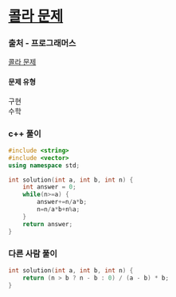 # [콜라 문제](https://school.programmers.co.kr/learn/courses/30/lessons/132267)

### 출처 - 프로그래머스
[콜라 문제](https://school.programmers.co.kr/learn/courses/30/lessons/132267)

#### 문제 유형
구현  
수학

### c++ 풀이
```c++
#include <string>
#include <vector>
using namespace std;

int solution(int a, int b, int n) {
    int answer = 0;
    while(n>=a) {
        answer+=n/a*b;
        n=n/a*b+n%a;
    }
    return answer;
}
```

### 다른 사람 풀이
```c++
int solution(int a, int b, int n) {
    return (n > b ? n - b : 0) / (a - b) * b;
}
```